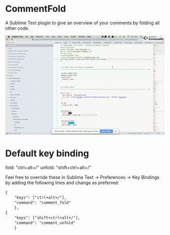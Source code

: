 # CommentFold
A Sublime Text plugin to give an overview of your comments by folding all other code.

![Comment Fold Preview](comment_fold.gif)

# Default key binding
fold: "ctrl+alt+/"
unfold: "shift+ctrl+alt+/"

Feel free to override these in Sublime Text -> Preferences -> Key Bindings by adding the following lines and change as preferred:

```
{
    "keys": ["ctrl+alt+/"],
    "command": "comment_fold"
	},
{
    "keys": ["shift+ctrl+alt+/"],
    "command": "comment_unfold"
	}
```

